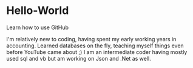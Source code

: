 # Hello-World
Learn how to use GitHub

I'm relatively new to coding, having spent my early working years in accounting. Learned databases on the fly, teaching myself things even before YouTube came about ;)
I am an intermediate coder having mostly used sql and vb but am working on Json and .Net as well.
